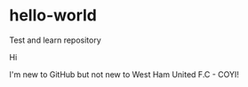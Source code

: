 # hello-world
Test and learn repository

Hi

I'm new to GitHub but not new to West Ham United F.C - COYI!
